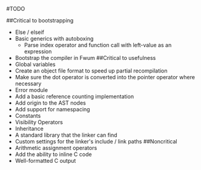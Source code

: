 #TODO

##Critical to bootstrapping
- Else / elseif
- Basic generics with autoboxing
    - Parse index operator and function call with left-value as an expression
- Bootstrap the compiler in Fwum
##Critical to usefulness
- Global variables
- Create an object file format to speed up partial recompilation
- Make sure the dot operator is converted into the pointer operator where necessary
- Error module
- Add a basic reference counting implementation
- Add origin to the AST nodes
- Add support for namespacing
- Constants
- Visibility Operators
- Inheritance
- A standard library that the linker can find
- Custom settings for the linker's include / link paths
##Noncritical
- Arithmetic assignment operators
- Add the ability to inline C code
- Well-formatted C output
